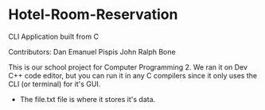 # Hotel-Room-Reservation
CLI Application built from C

Contributors:
  Dan Emanuel Pispis
  John Ralph Bone

This is our school project for Computer Programming 2. We ran it on Dev C++ code editor, but you can run it in any C compilers since it only uses the CLI (or terminal) for it's GUI.

- The file.txt file is where it stores it's data.

